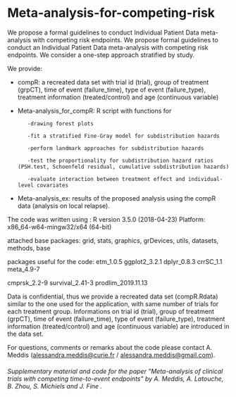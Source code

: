 # Meta-analysis-for-competing-risk
We propose a formal guidelines to conduct Individual Patient Data  meta-analysis with competing risk endpoints. 
We propose formal guidelines to conduct an Individual Patient Data meta-analysis with competing risk endpoints. We consider a one-step approach stratified by study.

We provide:

- compR: a recreated data set with trial id (trial), group of treatment (grpCT), time of event (failure_time), type of event (failure_type), treatment information (treated/control) and age (continuous variable)
- Meta-analysis_for_compR: R script with functions for
 
         -drawing forest plots
         
         -fit a stratified Fine-Gray model for subdistribution hazards
         
         -perform landmark approaches for subdistribution hazards
         
         -test the proportionality for subdistribution hazard ratios (PSH.test, Schoenfeld residual, cumulative subdistribution hazards)
         
         -evaluate interaction between treatment effect and individual-level covariates
 
- Meta-analysis_ex: results of the proposed analysis using the compR data (analysis on local relapse).
 

The code was written using :
R version 3.5.0 (2018-04-23)
Platform: x86_64-w64-mingw32/x64 (64-bit)

attached base packages:
grid, stats, graphics, grDevices, utils, datasets, methods, base     

packages useful for the code:
etm_1.0.5  ggplot2_3.2.1   dplyr_0.8.3  crrSC_1.1   meta_4.9-7      

cmprsk_2.2-9    survival_2.41-3  prodlim_2019.11.13


Data is confidential, thus we provide a recreated data set (compR.Rdata) similar to the one used for the application, with same number of trials for each treatment group. Informations on trial id (trial), group of treatment (grpCT), time of event (failure_time), type of event (failure_type), treatment information (treated/control) and age (continuous variable) are introduced in the data set.

For questions, comments or remarks about the code please contact A. Meddis (alessandra.meddis@curie.fr / alessandra.meddis@gmail.com).

 
###### Supplementary material and code for the paper "Meta-analysis of clinical trials with competing time-to-event endpoints" by A. Meddis, A. Latouche, B. Zhou, S. Michiels and J. Fine .
